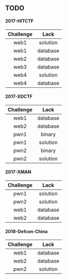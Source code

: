 ## TODO

#### 2017-HITCTF
|Challenge|Lack|
|:-:|:-:|
|web1|solution|
|web1|database|
|web2|database|
|web3|database|
|web4|solution|
|web4|database|

#### 2017-XDCTF
|Challenge|Lack|
|:-:|:-:|
|web1|database|
|web2|database|
|pwn1|binary|
|pwn1|solution|
|pwn2|binary|
|pwn2|solution|

#### 2017-XMAN
|Challenge|Lack|
|:-:|:-:|
|pwn1|solution|
|pwn2|solution|
|web1|database|
|web2|database|

#### 2018-Defcon-China
|Challenge|Lack|
|:-:|:-:|
|web1|database|
|web2|database|
|pwn2|solution|
